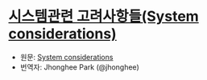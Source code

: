# [시스템관련 고려사항들(System considerations)](#system-consideration)

 * 원문: [System considerations](https://golang.org/ref/spec#System_considerations)
 * 번역자: Jhonghee Park (@jhonghee)